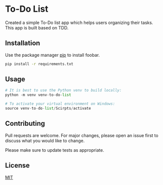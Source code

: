 # To-Do List

Created a simple To-Do list app which helps users organizing their tasks. This app is built based on TDD.

## Installation

Use the package manager [pip](https://pip.pypa.io/en/stable/) to install foobar.

```bash
pip install -r requirements.txt
```

## Usage

```python
# It is best to use the Python venv to build locally:
python -m venv venv-to-do-list

# To activate your virtual environment on Windows:
source venv-to-do-list/Scirpts/activate
```

## Contributing
Pull requests are welcome. For major changes, please open an issue first to discuss what you would like to change.

Please make sure to update tests as appropriate.

## License
[MIT](https://choosealicense.com/licenses/mit/)
